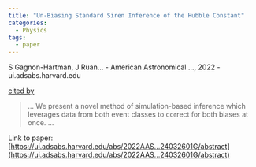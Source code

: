 ```yaml
---
title: "Un-Biasing Standard Siren Inference of the Hubble Constant"
categories:
  - Physics
tags:
  - paper
---
```

S Gagnon-Hartman, J Ruan… - American Astronomical …, 2022 - ui.adsabs.harvard.edu

[cited by](None) 

>… We present a novel method of simulation-based inference which leverages data from both event classes to correct for both biases at once. …

Link to paper: [https://ui.adsabs.harvard.edu/abs/2022AAS...24032601G/abstract](https://ui.adsabs.harvard.edu/abs/2022AAS...24032601G/abstract)
